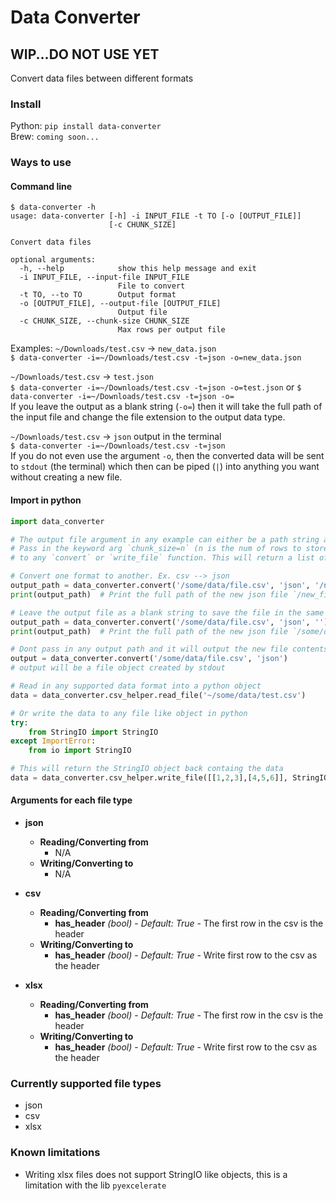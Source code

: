 # Data Converter

## WIP...DO NOT USE YET

Convert data files between different formats


### Install
Python: `pip install data-converter`  
Brew: `coming soon...`


### Ways to use

#### Command line
```
$ data-converter -h
usage: data-converter [-h] -i INPUT_FILE -t TO [-o [OUTPUT_FILE]]
                      [-c CHUNK_SIZE]

Convert data files

optional arguments:
  -h, --help            show this help message and exit
  -i INPUT_FILE, --input-file INPUT_FILE
                        File to convert
  -t TO, --to TO        Output format
  -o [OUTPUT_FILE], --output-file [OUTPUT_FILE]
                        Output file
  -c CHUNK_SIZE, --chunk-size CHUNK_SIZE
                        Max rows per output file
```

Examples:
`~/Downloads/test.csv` -> `new_data.json`  
`$ data-converter -i=~/Downloads/test.csv -t=json -o=new_data.json`  

`~/Downloads/test.csv` -> `test.json`  
`$ data-converter -i=~/Downloads/test.csv -t=json -o=test.json` or `$ data-converter -i=~/Downloads/test.csv -t=json -o=`  
If you leave the output as a blank string (`-o=`) then it will take the full path of the input file and change the file extension to the output data type.

`~/Downloads/test.csv` -> `json` output in the terminal  
`$ data-converter -i=~/Downloads/test.csv -t=json`  
If you do not even use the argument `-o`, then the converted data will be sent to `stdout` (the terminal) which then can be piped (`|`) into anything you want without creating a new file.


#### Import in python
```python
import data_converter

# The output file argument in any example can either be a path string a file object, or nothing (terminal output).
# Pass in the keyword arg `chunk_size=n` (n is the num of rows to store in each file)
# to any `convert` or `write_file` function. This will return a list of files that the data is chunked up into.

# Convert one format to another. Ex. csv --> json
output_path = data_converter.convert('/some/data/file.csv', 'json', '/new_file.json')
print(output_path)  # Print the full path of the new json file `/new_file.json`

# Leave the output file as a blank string to save the file in the same location as the input but with a new extension
output_path = data_converter.convert('/some/data/file.csv', 'json', '')
print(output_path)  # Print the full path of the new json file `/some/data/file.json`

# Dont pass in any output path and it will output the new file contents to stdout
output = data_converter.convert('/some/data/file.csv', 'json')
# output will be a file object created by stdout

# Read in any supported data format into a python object
data = data_converter.csv_helper.read_file('~/some/data/test.csv')

# Or write the data to any file like object in python
try:
    from StringIO import StringIO
except ImportError:
    from io import StringIO

# This will return the StringIO object back containg the data
data = data_converter.csv_helper.write_file([[1,2,3],[4,5,6]], StringIO(), header=False)

```


#### Arguments for each file type
- **json**
    - **Reading/Converting from**
        - N/A
    - **Writing/Converting to**
        - N/A

- **csv**
    - **Reading/Converting from**
        - **has_header** _(bool)_ - _Default: True_ - The first row in the csv is the header
    - **Writing/Converting to**
        - **has_header** _(bool)_ - _Default: True_ - Write first row to the csv as the header

- **xlsx**
    - **Reading/Converting from**
        - **has_header** _(bool)_ - _Default: True_ - The first row in the csv is the header
    - **Writing/Converting to**
        - **has_header** _(bool)_ - _Default: True_ - Write first row to the csv as the header

### Currently supported file types
- json
- csv
- xlsx


### Known limitations
- Writing xlsx files does not support StringIO like objects, this is a limitation with the lib `pyexcelerate`
